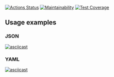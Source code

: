 [![Actions Status](https://github.com/anastasiia-nez/python-project-50/actions/workflows/hexlet-check.yml/badge.svg)](https://github.com/anastasiia-nez/python-project-50/actions)  [![Maintainability](https://api.codeclimate.com/v1/badges/9bbc88d54357ec093db4/maintainability)](https://codeclimate.com/github/anastasiia-nez/python-project-50/maintainability) [![Test Coverage](https://api.codeclimate.com/v1/badges/9bbc88d54357ec093db4/test_coverage)](https://codeclimate.com/github/anastasiia-nez/python-project-50/test_coverage)

## Usage examples

### JSON
[![asciicast](https://asciinema.org/a/662888.svg)](https://asciinema.org/a/662888)

### YAML
[![asciicast](https://asciinema.org/a/662889.svg)](https://asciinema.org/a/662889)
